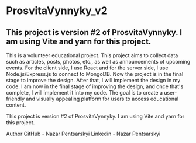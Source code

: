 # ProsvitaVynnyky_v2
## This project is version #2 of ProsvitaVynnyky. I am using Vite and yarn for this project.

This is a volunteer educational project. This project aims to collect data such as articles, posts, photos, etc., as well as announcements of upcoming events. For the client side, I use React and for the server side, I use Node.js/Express.js to connect to MongoDB. Now the project is in the final stage to improve the design. After that, I will implement the design in my code. I am now in the final stage of improving the design, and once that's complete, I will implement it into my code. The goal is to create a user-friendly and visually appealing platform for users to access educational content.

This project is version #2 of ProsvitaVynnyky. I am using Vite and yarn for this project.

Author
GitHub - Nazar Pentsarskyi
Linkedin - Nazar Pentsarskyi
